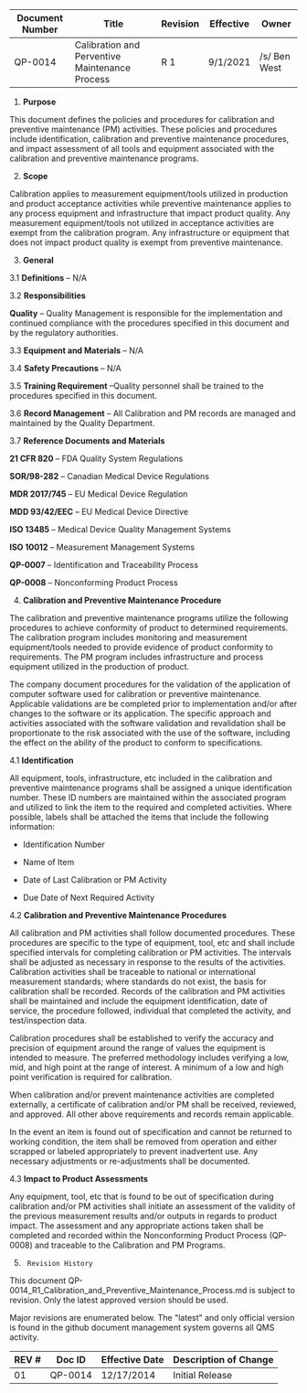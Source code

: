 Document Number|Title|Revision|Effective|Owner
---------------|-------------------------------------|---|----|-----
QP-0014|Calibration and Perventive Maintenance Process|R 1|9/1/2021|/s/ Ben West

1.  **Purpose**

 This document defines the policies and procedures for calibration and
 preventive maintenance (PM) activities. These policies and procedures
 include identification, calibration and preventive maintenance
 procedures, and impact assessment of all tools and equipment
 associated with the calibration and preventive maintenance programs.

2.  **Scope**

 Calibration applies to measurement equipment/tools utilized in
 production and product acceptance activities while preventive
 maintenance applies to any process equipment and infrastructure that
 impact product quality. Any measurement equipment/tools not utilized
 in acceptance activities are exempt from the calibration program. Any
 infrastructure or equipment that does not impact product quality is
 exempt from preventive maintenance.

3.  **General**

3.1  **Definitions** – N/A

3.2  **Responsibilities**

 **Quality** – Quality Management is responsible for the implementation
 and continued compliance with the procedures specified in this
 document and by the regulatory authorities.

3.3  **Equipment and Materials** – N/A

3.4  **Safety Precautions** – N/A

3.5  **Training Requirement** –Quality personnel shall be trained to the
     procedures specified in this document.

3.6  **Record Management** – All Calibration and PM records are managed
     and maintained by the Quality Department.

3.7  **Reference Documents and Materials**

 **21 CFR 820** – FDA Quality System Regulations

 **SOR/98-282** – Canadian Medical Device Regulations

 **MDR 2017/745** – EU Medical Device Regulation

 **MDD 93/42/EEC** – EU Medical Device Directive

 **ISO 13485** – Medical Device Quality Management Systems

 **ISO 10012** – Measurement Management Systems

 **QP-0007** – Identification and Traceability Process

 **QP-0008** – Nonconforming Product Process

4.  **Calibration and Preventive Maintenance Procedure**

 The calibration and preventive maintenance programs utilize the
 following procedures to achieve conformity of product to determined
 requirements. The calibration program includes monitoring and
 measurement equipment/tools needed to provide evidence of product
 conformity to requirements. The PM program includes infrastructure and
 process equipment utilized in the production of product.

 The company document procedures for the validation of the application
 of computer software used for calibration or preventive maintenance.
 Applicable validations are be completed prior to implementation and/or
 after changes to the software or its application. The specific
 approach and activities associated with the software validation and
 revalidation shall be proportionate to the risk associated with the
 use of the software, including the effect on the ability of the
 product to conform to specifications.

4.1  **Identification**

 All equipment, tools, infrastructure, etc included in the calibration
 and preventive maintenance programs shall be assigned a unique
 identification number. These ID numbers are maintained within the
 associated program and utilized to link the item to the required and
 completed activities. Where possible, labels shall be attached the
 items that include the following information:

-   Identification Number

-   Name of Item

-   Date of Last Calibration or PM Activity

-   Due Date of Next Required Activity

4.2   **Calibration and Preventive Maintenance Procedures**

 All calibration and PM activities shall follow documented procedures.
 These procedures are specific to the type of equipment, tool, etc and
 shall include specified intervals for completing calibration or PM
 activities. The intervals shall be adjusted as necessary in response
 to the results of the activities. Calibration activities shall be
 traceable to national or international measurement standards; where
 standards do not exist, the basis for calibration shall be recorded.
 Records of the calibration and PM activities shall be maintained and
 include the equipment identification, date of service, the procedure
 followed, individual that completed the activity, and test/inspection
 data.

 Calibration procedures shall be established to verify the accuracy and
 precision of equipment around the range of values the equipment is
 intended to measure. The preferred methodology includes verifying a
 low, mid, and high point at the range of interest. A minimum of a low
 and high point verification is required for calibration.

 When calibration and/or prevent maintenance activities are completed
 externally, a certificate of calibration and/or PM shall be received,
 reviewed, and approved. All other above requirements and records
 remain applicable.

 In the event an item is found out of specification and cannot be
 returned to working condition, the item shall be removed from
 operation and either scrapped or labeled appropriately to prevent
 inadvertent use. Any necessary adjustments or re-adjustments shall be
 documented.

4.3  **Impact to Product Assessments**

 Any equipment, tool, etc that is found to be out of specification
 during calibration and/or PM activities shall initiate an assessment
 of the validity of the previous measurement results and/or outputs in
 regards to product impact. The assessment and any appropriate actions
 taken shall be completed and recorded within the Nonconforming Product
 Process (QP-0008) and traceable to the Calibration and PM Programs.

5.      Revision History

This document  QP-0014_R1_Calibration_and_Preventive_Maintenance_Process.md
is subject to revision. Only the latest approved version should be used.

Major revisions are enumerated below.
The "latest" and only official version is found in the github document management system governs all QMS activity.

REV #|Doc ID|Effective Date|Description of Change
-----|------|--------------|---------------------
01   | QP-0014|12/17/2014|Initial Release
